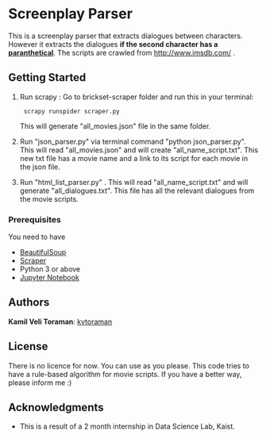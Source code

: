 # Screenplay Parser

This is a screenplay parser that extracts dialogues between characters. However it extracts the dialogues **if the second character has a [paranthetical](http://www.screenwriting.info/08.php)**. The scripts are crawled from http://www.imsdb.com/ . 

## Getting Started

1. Run scrapy : Go to brickset-scraper folder and run this in your terminal: 

		scrapy runspider scraper.py

	This will generate "all_movies.json" file in the same folder.
    
1. Run "json_parser.py" via terminal command "python json_parser.py". This will read "all_movies.json" and will create "all_name_script.txt". This new txt file has a movie name and a link to its script for each movie in the json file.

1. Run "html_list_parser.py" . This will read "all_name_script.txt" and will generate "all_dialogues.txt". This file has all the relevant dialogues from the movie scripts.


### Prerequisites

You need to have 

- [BeautifulSoup](https://www.crummy.com/software/BeautifulSoup/bs4/doc/#installing-beautiful-soup)
- [Scraper]()
- Python 3 or above
- [Jupyter Notebook](http://jupyter.org/install.html)

## Authors

**Kamil Veli Toraman**:  [kvtoraman](https://github.com/kvtoraman)

## License

There is no licence for now. You can use as you please. This code tries to have a rule-based algorithm for movie scripts. If you have a better way, please inform me :)

## Acknowledgments

* This is a result of a 2 month internship in Data Science Lab, Kaist. 

